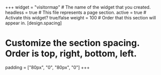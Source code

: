 +++
widget = "visitormap"  # The name of the widget that you created.
headless = true  # This file represents a page section.
active = true  # Activate this widget? true/false
weight = 100  # Order that this section will appear in.
[design.spacing]
  # Customize the section spacing. Order is top, right, bottom, left.
  padding = ["80px", "0", "80px", "0"]
+++
